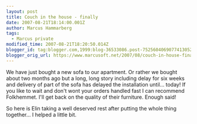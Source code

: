 ```yaml
---
layout: post
title: Couch in the house - finally
date: 2007-08-21T18:14:00.001Z
author: Marcus Hammarberg
tags:
  - Marcus private
modified_time: 2007-08-21T18:20:50.014Z
blogger_id: tag:blogger.com,1999:blog-36533086.post-7525604069077413052
blogger_orig_url: https://www.marcusoft.net/2007/08/couch-in-house-finally.html
---
```


We have just bought a new sofa to our apartment. Or rather we bought about two months ago but a long, long story including delay for six weeks and delivery of part of the sofa has delayed the installation until... today!
If you like to wait and don't wont your orders handled fast I can recommend Folkhemmet. I'll get back on the quality of their furniture. Enough said!

So here is Elin taking a well deserved rest after putting the whole thing together... I helped a little bit.
